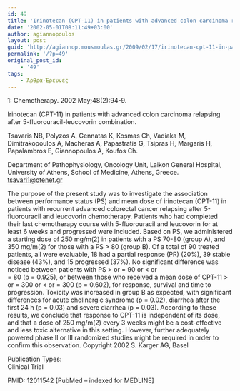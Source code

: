 ```yaml
---
id: 49
title: 'Irinotecan (CPT-11) in patients with advanced colon carcinoma relapsing after 5-fluorouracil-leucovorin combination. (english version)'
date: '2002-05-01T08:11:49+03:00'
author: agiannopoulos
layout: post
guid: 'http://agiannop.mousmoulas.gr/2009/02/17/irinotecan-cpt-11-in-patients-with-advanced-colon-carcinoma-relapsing-after-5-fluorouracil-leucovorin-combination-english-version/'
permalink: '/?p=49'
original_post_id:
    - '49'
tags:
    - Άρθρα-Έρευνες
---
```


1: Chemotherapy. 2002 May;48(2):94-9.

Irinotecan (CPT-11) in patients with advanced colon carcinoma relapsing after 5-fluorouracil-leucovorin combination.

Tsavaris NB, Polyzos A, Gennatas K, Kosmas Ch, Vadiaka M, Dimitrakopoulos A, Macheras A, Papastratis G, Tsipras H, Margaris H, Papalambros E, Giannopoulos A, Koufos Ch.

Department of Pathophysiology, Oncology Unit, Laikon General Hospital, University of Athens, School of Medicine, Athens, Greece. <tsavari1@otenet.gr>

The purpose of the present study was to investigate the association between performance status (PS) and mean dose of irinotecan (CPT-11) in patients with recurrent advanced colorectal cancer relapsing after 5-fluorouracil and leucovorin chemotherapy. Patients who had completed their last chemotherapy course with 5-fluorouracil and leucovorin for at least 6 weeks and progressed were included. Based on PS, we administered a starting dose of 250 mg/m(2) in patients with a PS 70-80 (group A), and 350 mg/m(2) for those with a PS > 80 (group B). Of a total of 90 treated patients, all were evaluable, 18 had a partial response (PR) (20%), 39 stable disease (43%), and 15 progressed (37%). No significant difference was noticed between patients with PS > or = 90 or < or  
= 80 (p = 0.925), or between those who received a mean dose of CPT-11 > or = 300 or < or = 300 (p = 0.602), for response, survival and time to progression. Toxicity was increased in group B as expected, with significant differences for acute cholinergic syndrome (p = 0.02), diarrhea after the first 24 h (p = 0.03) and severe diarrhea (p = 0.03). According to these results, we conclude that response to CPT-11 is independent of its dose, and that a dose of 250 mg/m(2) every 3 weeks might be a cost-effective and less toxic alternative in this setting. However, further adequately powered phase II or III randomized studies might be required in order to confirm this observation. Copyright 2002 S. Karger AG, Basel

Publication Types:  
 Clinical Trial

PMID: 12011542 \[PubMed – indexed for MEDLINE\]
